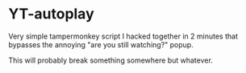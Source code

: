 # YT-autoplay
Very simple tampermonkey script I hacked together in 2 minutes that bypasses the annoying "are you still watching?" popup.

This will probably break something somewhere but whatever.
